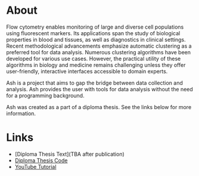 # About
Flow cytometry enables monitoring of large and diverse cell populations using fluorescent markers. Its applications span the study of biological properties in blood and tissues, as well as diagnostics in clinical settings. Recent methodological advancements emphasize automatic clustering as a preferred tool for data analysis. Numerous clustering algorithms have been developed for various use cases. However, the practical utility of these algorithms in biology and medicine remains challenging unless they offer user-friendly, interactive interfaces accessible to domain experts. 

Ash is a project that aims to gap the bridge between data collection and analysis. Ash provides the user with tools for data analysis
without the need for a programming background.

Ash was created as a part of a diploma thesis. See the links below for more information.

# Links
- [Diploma Thesis Text](TBA after publication)
- [Diploma Thesis Code](https://github.com/aemiliaurban/ash-interactive-dendrogram-tool)
- [YouTube Tutorial](https://youtu.be/WLfB4a4UlKg)

